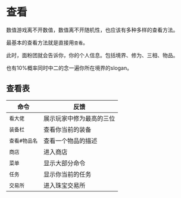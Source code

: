 # 查看

数值游戏离不开数值，数值离不开随机性，也应该有多种多样的查看方法。

最基本的查看方法就是直接用`查看`。

此时，面粉团就会告诉你，你的个人信息。包括境界、修为、三相、物品。

也有10%概率同时中二的念一遍你所在境界的slogan。

## 查看表

| 命令          | 反馈                     |
| ------------- | ------------------------ |
| `看大佬`      | 展示玩家中修为最高的三位 |
| `装备栏`      | 查看你当前的装备         |
| `查看#物品名` | 查看一个物品的描述       |
| `商店`        | 进入商店                 |
| `菜单`        | 显示大部分命令           |
| `任务`        | 显示你当前的任务         |
| `交易所`      | 进入珠宝交易所           |



